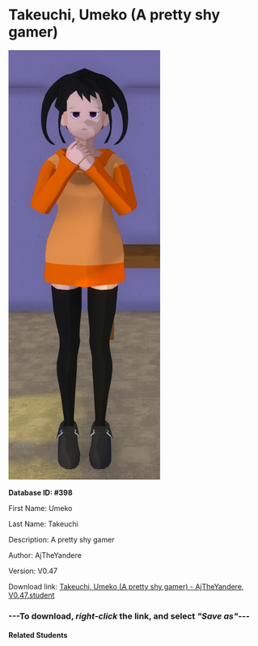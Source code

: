 # Takeuchi, Umeko (A pretty shy gamer)

<img src="Files/Takeuchi, Umeko (A pretty shy gamer).png" title="Takeuchi, Umeko (A pretty shy gamer) - AjTheYandere, V0.47">

**Database ID: #398**

First Name: Umeko

Last Name: Takeuchi

Description: A pretty shy gamer

Author: AjTheYandere

Version: V0.47

Download link: <a href="https://raw.githubusercontent.com/Arbiter1223/Daigaku-Gurashi-Custom-Students/master/Students/Files/Takeuchi%2C%20Umeko%20(A%20pretty%20shy%20gamer)%20-%20AjTheYandere%2C%20V0.47.student">Takeuchi, Umeko (A pretty shy gamer) - AjTheYandere, V0.47.student</a>

### ---**To download, _right-click_ the link, and select _"Save as"_**---

#### Related Students

